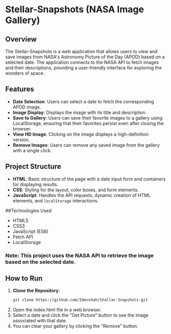 # Stellar-Snapshots (NASA Image Gallery)

## Overview
The Stellar-Snapshots is a web application that allows users to view and save images from NASA's Astronomy Picture of the Day (APOD) based on a selected date. The application connects to the NASA API to fetch images and their descriptions, providing a user-friendly interface for exploring the wonders of space.

## Features
- **Date Selection**: Users can select a date to fetch the corresponding APOD image.
- **Image Display**: Displays the image with its title and description.
- **Save to Gallery**: Users can save their favorite images to a gallery using LocalStorage, ensuring that their favorites persist even after closing the browser.
- **View HD Image**: Clicking on the image displays a high-definition version.
- **Remove Images**: Users can remove any saved image from the gallery with a single click.

## Project Structure

- **HTML**: Basic structure of the page with a date input form and containers for displaying results.
- **CSS**: Styling for the layout, color boxes, and form elements.
- **JavaScript**: Handles the API requests, dynamic creation of HTML elements, and `localStorage` interactions.
  
##Technologies Used
- HTML5
- CSS3
- JavaScript (ES6)
- Fetch API
- LocalStorage


### Note: This project uses the NASA API to retrieve the image based on the selected date.


## How to Run

1. **Clone the Repository**:
   ```bash
   git clone https://github.com/Idenshah/Stellar-Snapshots.git
2. Open the index.html file in a web browser.
3. Select a date and click the "Get Picture" button to see the image associated with that date.
4. You can clear your gallery by clicking the "Remove" button.
